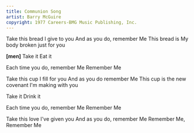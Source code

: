 ```yaml
---
title: Communion Song
artist: Barry McGuire
copyright: 1977 Careers-BMG Music Publishing, Inc.
---
```


Take this bread I give to you
And as you do, remember Me
This bread is My body broken just for you

<strong>[men]</strong>
Take it
Eat it

Each time you do, remember Me
Remember Me


Take this cup I fill for you
And as you do remember Me
This cup is the new covenant
I'm making with you

Take it
Drink it

Each time you do, remember Me
Remember Me


Take this love I've given you
And as you do, remember Me
Remember Me, Remember Me








